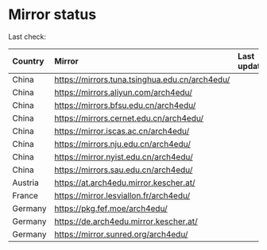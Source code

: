 <script src="./time.js"></script>
# Mirror status
Last check: <script type="text/javascript">localize(1721985644.262357);</script>

|Country|Mirror|Last update|
|:------|:-----|:----------|
|China|https://mirrors.tuna.tsinghua.edu.cn/arch4edu/|<script type="text/javascript">localize(1721975726);</script>|
|China|https://mirrors.aliyun.com/arch4edu/|<script type="text/javascript">localize(1721932481);</script>|
|China|https://mirrors.bfsu.edu.cn/arch4edu/|<script type="text/javascript">localize(1721932481);</script>|
|China|https://mirrors.cernet.edu.cn/arch4edu/|<script type="text/javascript">localize(1721975726);</script>|
|China|https://mirror.iscas.ac.cn/arch4edu/|<script type="text/javascript">localize(1721932481);</script>|
|China|https://mirrors.nju.edu.cn/arch4edu/|<script type="text/javascript">localize(1721932481);</script>|
|China|https://mirror.nyist.edu.cn/arch4edu/|<script type="text/javascript">localize(1721932481);</script>|
|China|https://mirrors.sau.edu.cn/arch4edu/|<script type="text/javascript">localize(1721932481);</script>|
|Austria|https://at.arch4edu.mirror.kescher.at/|<script type="text/javascript">localize(1721932481);</script>|
|France|https://mirror.lesviallon.fr/arch4edu/|<script type="text/javascript">localize(1721932481);</script>|
|Germany|https://pkg.fef.moe/arch4edu/|<script type="text/javascript">localize(1721932481);</script>|
|Germany|https://de.arch4edu.mirror.kescher.at/|<script type="text/javascript">localize(1721932481);</script>|
|Germany|https://mirror.sunred.org/arch4edu/|<script type="text/javascript">localize(1721932481);</script>|

<script src="./tablefilter/tablefilter.js"></script>
<script src="./table.js"></script>